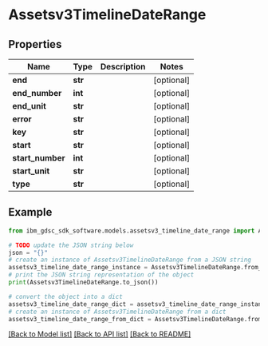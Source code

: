 # Assetsv3TimelineDateRange


## Properties

Name | Type | Description | Notes
------------ | ------------- | ------------- | -------------
**end** | **str** |  | [optional] 
**end_number** | **int** |  | [optional] 
**end_unit** | **str** |  | [optional] 
**error** | **str** |  | [optional] 
**key** | **str** |  | [optional] 
**start** | **str** |  | [optional] 
**start_number** | **int** |  | [optional] 
**start_unit** | **str** |  | [optional] 
**type** | **str** |  | [optional] 

## Example

```python
from ibm_gdsc_sdk_software.models.assetsv3_timeline_date_range import Assetsv3TimelineDateRange

# TODO update the JSON string below
json = "{}"
# create an instance of Assetsv3TimelineDateRange from a JSON string
assetsv3_timeline_date_range_instance = Assetsv3TimelineDateRange.from_json(json)
# print the JSON string representation of the object
print(Assetsv3TimelineDateRange.to_json())

# convert the object into a dict
assetsv3_timeline_date_range_dict = assetsv3_timeline_date_range_instance.to_dict()
# create an instance of Assetsv3TimelineDateRange from a dict
assetsv3_timeline_date_range_from_dict = Assetsv3TimelineDateRange.from_dict(assetsv3_timeline_date_range_dict)
```
[[Back to Model list]](../README.md#documentation-for-models) [[Back to API list]](../README.md#documentation-for-api-endpoints) [[Back to README]](../README.md)


